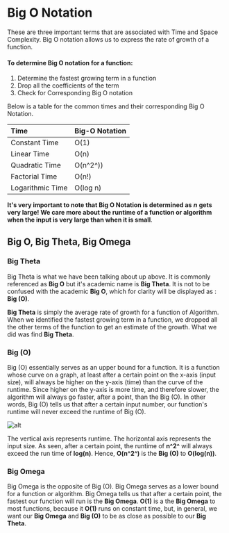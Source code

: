 # Big O Notation

These are three important terms that are associated with Time and Space Complexity. Big O notation allows us to express the rate of growth of a function.

#### To determine Big O notation for a function:

1. Determine the fastest growing term in a function
2. Drop all the coefficients of the term
3. Check for Corresponding Big O notation

Below is a table for the common times and their corresponding Big O Notation.

| Time | Big-O Notation |
| :--- | :--- |
| Constant Time | O\(1\) |
| Linear Time | O\(n\) |
| Quadratic Time | O\(n^2^\)\) |
| Factorial Time | O\(n!\) |
| Logarithmic Time | O\(log n\) |

**It's very important to note that Big O Notation is determined as** _**n**_ **gets very large! We care more about the runtime of a function or algorithm when the input is very large than when it is small**.

## Big O, Big Theta, Big Omega

### Big Theta

Big Theta is what we have been talking about up above. It is commonly referenced as **Big O** but it's academic name is **Big Theta**. It is not to be confused with the academic **Big O**, which for clarity will be displayed as : **Big \(O\)**.

**Big Theta** is simply the average rate of growth for a function of Algorithm. When we identified the fastest growing term in a function, we dropped all the other terms of the function to get an estimate of the growth. What we did was find **Big Theta**.

### Big \(O\)

Big \(O\) essentially serves as an upper bound for a function. It is a function whose curve on a graph, at least after a certain point on the x-axis \(input size\), will always be higher on the y-axis \(time\) than the curve of the runtime. Since higher on the y-axis is more time, and therefore slower, the algorithm will always go faster, after a point, than the Big \(O\). In other words, Big \(O\) tells us that after a certain input number, our function's runtime will never exceed the runtime of Big \(O\).

![alt](https://miro.medium.com/max/662/1*Yy4JRrRF7uRN0Y1m4-gxBw.jpeg)

The vertical axis represents runtime. The horizontal axis represents the input size. As seen, after a certain point, the runtime of **n^2^** will always exceed the run time of **log\(n\)**. Hence, **O\(n^2^\)** is the **Big \(O\)** to **O\(log\(n\)\)**.

### Big Omega

Big Omega is the opposite of Big \(O\). Big Omega serves as a lower bound for a function or algorithm. Big Omega tells us that after a certain point, the fastest our function will run is the **Big Omega**. **O\(1\)** is a the **Big Omega** to most functions, because it **O\(1\)** runs on constant time, but, in general, we want our **Big Omega** and **Big \(O\)** to be as close as possible to our **Big Theta**.

